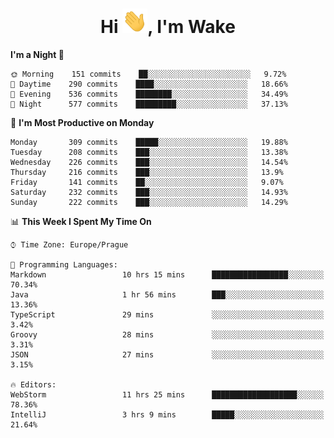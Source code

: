 <h1 align="center">Hi <img src="Hi.gif" width="40px" />, I'm Wake</h1>

<!--START_SECTION:waka-->
**I'm a Night 🦉** 

```text
🌞 Morning    151 commits    ██░░░░░░░░░░░░░░░░░░░░░░░   9.72% 
🌆 Daytime    290 commits    ████░░░░░░░░░░░░░░░░░░░░░   18.66% 
🌃 Evening    536 commits    ████████░░░░░░░░░░░░░░░░░   34.49% 
🌙 Night      577 commits    █████████░░░░░░░░░░░░░░░░   37.13%

```
📅 **I'm Most Productive on Monday** 

```text
Monday       309 commits    █████░░░░░░░░░░░░░░░░░░░░   19.88% 
Tuesday      208 commits    ███░░░░░░░░░░░░░░░░░░░░░░   13.38% 
Wednesday    226 commits    ███░░░░░░░░░░░░░░░░░░░░░░   14.54% 
Thursday     216 commits    ███░░░░░░░░░░░░░░░░░░░░░░   13.9% 
Friday       141 commits    ██░░░░░░░░░░░░░░░░░░░░░░░   9.07% 
Saturday     232 commits    ███░░░░░░░░░░░░░░░░░░░░░░   14.93% 
Sunday       222 commits    ███░░░░░░░░░░░░░░░░░░░░░░   14.29%

```


📊 **This Week I Spent My Time On** 

```text
⌚︎ Time Zone: Europe/Prague

💬 Programming Languages: 
Markdown                 10 hrs 15 mins      █████████████████░░░░░░░░   70.34% 
Java                     1 hr 56 mins        ███░░░░░░░░░░░░░░░░░░░░░░   13.36% 
TypeScript               29 mins             ░░░░░░░░░░░░░░░░░░░░░░░░░   3.42% 
Groovy                   28 mins             ░░░░░░░░░░░░░░░░░░░░░░░░░   3.31% 
JSON                     27 mins             ░░░░░░░░░░░░░░░░░░░░░░░░░   3.15%

🔥 Editors: 
WebStorm                 11 hrs 25 mins      ███████████████████░░░░░░   78.36% 
IntelliJ                 3 hrs 9 mins        █████░░░░░░░░░░░░░░░░░░░░   21.64%

```


<!--END_SECTION:waka-->

